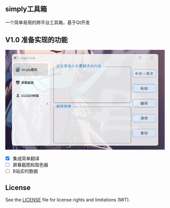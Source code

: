 ## simply工具箱

一个简单易用的跨平台工具箱，基于Qt开发
## V1.0 准备实现的功能

![img](img/img.png)

- [x] 集成简单翻译
- [ ] 屏幕截图和取色器
- [ ] B站实时数据
## License

See the [LICENSE](LICENSE) file for license rights and limitations (MIT).
